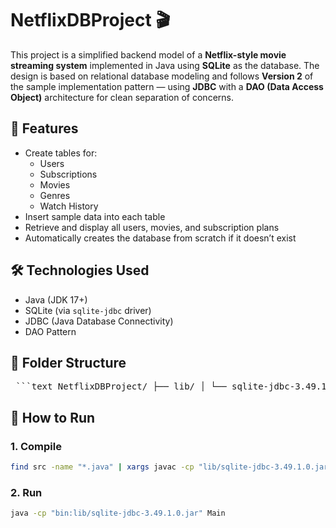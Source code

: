 # NetflixDBProject 🎬

This project is a simplified backend model of a **Netflix-style movie streaming system** implemented in Java using **SQLite** as the database. The design is based on relational database modeling and follows **Version 2** of the sample implementation pattern — using **JDBC** with a **DAO (Data Access Object)** architecture for clean separation of concerns.

## 📌 Features

- Create tables for:
  - Users
  - Subscriptions
  - Movies
  - Genres
  - Watch History
- Insert sample data into each table
- Retrieve and display all users, movies, and subscription plans
- Automatically creates the database from scratch if it doesn’t exist

## 🛠 Technologies Used

- Java (JDK 17+)
- SQLite (via `sqlite-jdbc` driver)
- JDBC (Java Database Connectivity)
- DAO Pattern 

## 📂 Folder Structure

<pre> ```text NetflixDBProject/ ├── lib/ │ └── sqlite-jdbc-3.49.1.0.jar ├── src/ │ ├── Main.java │ ├── dao/ │ │ ├── DBConnection.java │ │ ├── SubscriptionDAO.java │ │ ├── UserDAO.java │ │ ├── MovieDAO.java │ │ ├── GenreDAO.java │ │ └── WatchHistoryDAO.java │ └── model/ │ ├── Subscription.java │ ├── User.java │ ├── Movie.java │ ├── Genre.java │ └── WatchHistory.java ``` </pre>

## 🧪 How to Run

### 1. Compile
```bash
find src -name "*.java" | xargs javac -cp "lib/sqlite-jdbc-3.49.1.0.jar" -d bin
```
### 2. Run
```bash
java -cp "bin:lib/sqlite-jdbc-3.49.1.0.jar" Main
```

